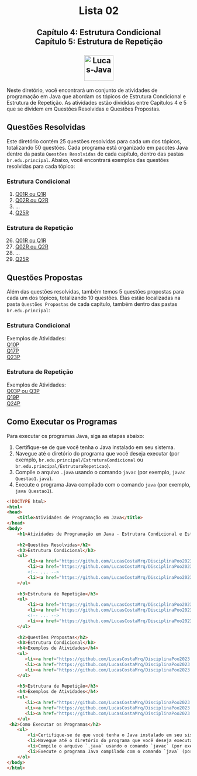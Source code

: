 <h1 align="center">Lista 02</h1>
<h2 align="center">
  Capítulo 4: Estrutura Condicional <br>
  Capítulo 5: Estrutura de Repetição <br>
  <br>
  <img align="center" alt="Lucas-Java" height="70" width="80" src="https://cdn.jsdelivr.net/gh/devicons/devicon/icons/java/java-original.svg" />
</h2>
Neste diretório, você encontrará um conjunto de atividades de programação em Java que abordam os tópicos de Estrutura Condicional e Estrutura de Repetição. As atividades estão divididas entre Capítulos 4 e 5 que se dividem em Questões Resolvidas e Questões Propostas.

## Questões Resolvidas

Este diretório contém 25 questões resolvidas para cada um dos tópicos, totalizando 50 questões. Cada programa está organizado em pacotes Java dentro da pasta `Questões Resolvidas` de cada capítulo, dentro das pastas `br.edu.principal`. Abaixo, você encontrará exemplos das questões resolvidas para cada tópico:

### Estrutura Condicional

1.  <a href="https://github.com/LucasCostaMrq/DisciplinaPoo2023.2/blob/main/Lista02/Quest%C3%B5es%20Resolvidas/Cap%C3%ADtulo%204/Q1R/src/br/edu/principal/Principal.java">Q01R ou Q1R</a>
2.  <a href="https://github.com/LucasCostaMrq/DisciplinaPoo2023.2/blob/main/Lista02/Quest%C3%B5es%20Resolvidas/Cap%C3%ADtulo%204/Q2R/src/br/edu/principal/Principal.java">Q02R ou Q2R</a>
3. ...
25.  <a href="https://github.com/LucasCostaMrq/DisciplinaPoo2023.2/blob/main/Lista02/Quest%C3%B5es%20Resolvidas/Cap%C3%ADtulo%204/Q25R/src/br/edu/principal/Principal.java">Q25R</a>

### Estrutura de Repetição

26. <a href="https://github.com/LucasCostaMrq/DisciplinaPoo2023.2/blob/main/Lista02/Quest%C3%B5es%20Resolvidas/Cap%C3%ADtulo%205/Q1R/src/br/edu/principal/Principal.java">Q01R ou Q1R</a>
27. <a href="https://github.com/LucasCostaMrq/DisciplinaPoo2023.2/blob/main/Lista02/Quest%C3%B5es%20Resolvidas/Cap%C3%ADtulo%205/Q2R/src/br/edu/principal/Principal.java">Q02R ou Q2R</a>
28. ...
50. <a href="https://github.com/LucasCostaMrq/DisciplinaPoo2023.2/blob/main/Lista02/Quest%C3%B5es%20Resolvidas/Cap%C3%ADtulo%205/Q25R/src/br/edu/principal/Principal.java">Q25R</a>

## Questões Propostas

Além das questões resolvidas, também temos 5 questões propostas para cada um dos tópicos, totalizando 10 questões. Elas estão localizadas na pasta `Questões Propostas` de cada capítulo, também dentro das pastas `br.edu.principal`:

### Estrutura Condicional
Exemplos de Atividades: <br>
<a href="https://github.com/LucasCostaMrq/DisciplinaPoo2023.2/blob/main/Lista02/Quest%C3%B5es%20Propostas/Cap%C3%ADtulo%204/Q10P/src/br/edu/principal/Principal.java">Q10P</a> <br>
<a href="https://github.com/LucasCostaMrq/DisciplinaPoo2023.2/blob/main/Lista02/Quest%C3%B5es%20Propostas/Cap%C3%ADtulo%204/Q17P/src/br/edu/principal/Principal.java">Q17P</a> <br>
<a href="https://github.com/LucasCostaMrq/DisciplinaPoo2023.2/blob/main/Lista02/Quest%C3%B5es%20Propostas/Cap%C3%ADtulo%204/Q23P/src/br/edu/principal/Principal.java">Q23P</a> <br>

### Estrutura de Repetição 
Exemplos de Atividades: <br>
<a href="https://github.com/LucasCostaMrq/DisciplinaPoo2023.2/blob/main/Lista02/Quest%C3%B5es%20Propostas/Cap%C3%ADtulo%205/Q3P/src/br/edu/principal/Principal.java">Q03P ou Q3P</a> <br>
<a href="https://github.com/LucasCostaMrq/DisciplinaPoo2023.2/blob/main/Lista02/Quest%C3%B5es%20Propostas/Cap%C3%ADtulo%205/Q19P/src/br/edu/principal/Principal.java">Q19P</a> <br>
<a href="https://github.com/LucasCostaMrq/DisciplinaPoo2023.2/blob/main/Lista02/Quest%C3%B5es%20Propostas/Cap%C3%ADtulo%205/Q24P/src/br/edu/principal/Principal.java">Q24P</a> <br>

## Como Executar os Programas

Para executar os programas Java, siga as etapas abaixo:

1. Certifique-se de que você tenha o Java instalado em seu sistema.
2. Navegue até o diretório do programa que você deseja executar (por exemplo, `br.edu.principal/EstruturaCondicional` ou `br.edu.principal/EstruturaRepeticao`).
3. Compile o arquivo `.java` usando o comando `javac` (por exemplo, `javac Questao1.java`).
4. Execute o programa Java compilado com o comando `java` (por exemplo, `java Questao1`).

```html
<!DOCTYPE html>
<html>
<head>
    <title>Atividades de Programação em Java</title>
</head>
<body>
    <h1>Atividades de Programação em Java - Estrutura Condicional e Estrutura de Repetição</h1>
    
    <h2>Questões Resolvidas</h2>
    <h3>Estrutura Condicional</h3>
    <ul>
        <li><a href="https://github.com/LucasCostaMrq/DisciplinaPoo2023.2/blob/main/Lista02/Quest%C3%B5es%20Resolvidas/Cap%C3%ADtulo%204/Q1R/src/br/edu/principal/Principal.java">Q01R ou Q1R</a></li>
        <li><a href="https://github.com/LucasCostaMrq/DisciplinaPoo2023.2/blob/main/Lista02/Quest%C3%B5es%20Resolvidas/Cap%C3%ADtulo%204/Q2R/src/br/edu/principal/Principal.java">Q02R ou Q2R</a></li>
        <!-- ... -->
        <li><a href="https://github.com/LucasCostaMrq/DisciplinaPoo2023.2/blob/main/Lista02/Quest%C3%B5es%20Resolvidas/Cap%C3%ADtulo%204/Q25R/src/br/edu/principal/Principal.java">Q25R</a></li>
    </ul>
    
    <h3>Estrutura de Repetição</h3>
    <ul>
        <li><a href="https://github.com/LucasCostaMrq/DisciplinaPoo2023.2/blob/main/Lista02/Quest%C3%B5es%20Resolvidas/Cap%C3%ADtulo%205/Q1R/src/br/edu/principal/Principal.java">Q01R ou Q1R</a></li>
        <li><a href="https://github.com/LucasCostaMrq/DisciplinaPoo2023.2/blob/main/Lista02/Quest%C3%B5es%20Resolvidas/Cap%C3%ADtulo%205/Q2R/src/br/edu/principal/Principal.java">Q02R ou Q2R</a></li>
        <!-- ... -->
        <li><a href="https://github.com/LucasCostaMrq/DisciplinaPoo2023.2/blob/main/Lista02/Quest%C3%B5es%20Resolvidas/Cap%C3%ADtulo%205/Q25R/src/br/edu/principal/Principal.java">Q25R</a></li>
    </ul>
    
    <h2>Questões Propostas</h2>
    <h3>Estrutura Condicional</h3>
    <h4>Exemplos de Atividades</h4>
    <ul>
       <li><a href="https://github.com/LucasCostaMrq/DisciplinaPoo2023.2/blob/main/Lista02/Quest%C3%B5es%20Propostas/Cap%C3%ADtulo%205/Q3P/src/br/edu/principal/Principal.java">Q03P ou Q3P</a></li> 
       <li><a href="https://github.com/LucasCostaMrq/DisciplinaPoo2023.2/blob/main/Lista02/Quest%C3%B5es%20Propostas/Cap%C3%ADtulo%205/Q19P/src/br/edu/principal/Principal.java">Q19P</a></li> 
       <li><a href="https://github.com/LucasCostaMrq/DisciplinaPoo2023.2/blob/main/Lista02/Quest%C3%B5es%20Propostas/Cap%C3%ADtulo%205/Q24P/src/br/edu/principal/Principal.java">Q24P</a></li>
    </ul>
    
    <h3>Estrutura de Repetição</h3>
    <h4>Exemplos de Atividades</h4>
    <ul>
       <li><a href="https://github.com/LucasCostaMrq/DisciplinaPoo2023.2/blob/main/Lista02/Quest%C3%B5es%20Propostas/Cap%C3%ADtulo%205/Q3P/src/br/edu/principal/Principal.java">Q03P ou Q3P</a></li> 
       <li><a href="https://github.com/LucasCostaMrq/DisciplinaPoo2023.2/blob/main/Lista02/Quest%C3%B5es%20Propostas/Cap%C3%ADtulo%205/Q19P/src/br/edu/principal/Principal.java">Q19P</a></li> 
       <li><a href="https://github.com/LucasCostaMrq/DisciplinaPoo2023.2/blob/main/Lista02/Quest%C3%B5es%20Propostas/Cap%C3%ADtulo%205/Q24P/src/br/edu/principal/Principal.java">Q24P</a></li>
    </ul>
 <h2>Como Executar os Programas</h2>
    <ol>
        <li>Certifique-se de que você tenha o Java instalado em seu sistema.</li>
        <li>Navegue até o diretório do programa que você deseja executar (por exemplo, `br.edu.principal` para questões resolvidas).</li>
        <li>Compile o arquivo `.java` usando o comando `javac` (por exemplo, `javac Questao1.java`).</li>
        <li>Execute o programa Java compilado com o comando `java` (por exemplo, `java Questao1`).</li>
    </ol>
</body>
</html>
